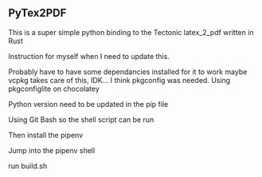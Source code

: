 ## PyTex2PDF

This is a super simple python binding to the Tectonic latex_2_pdf written in Rust

Instruction for myself when I need to update this.

Probably have to have some dependancies installed for it to work maybe vcpkg takes care of this, IDK... I think pkgconfig was needed. Using pkgconfiglite on chocolatey

Python version need to be updated in the pip file

Using Git Bash so the shell script can be run

Then install the pipenv

Jump into the pipenv shell

run build.sh
